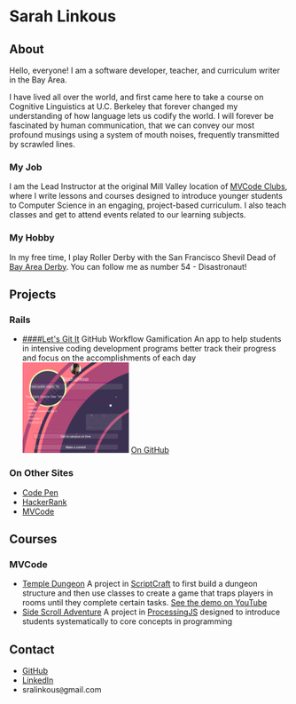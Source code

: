 # Sarah Linkous

## About

Hello, everyone! I am a software developer, teacher, and curriculum writer in the Bay Area.

I have lived all over the world, and first came here to take a course on Cognitive Linguistics at U.C. Berkeley that forever changed my understanding of how language lets us codify the world. I will forever be fascinated by human communication, that we can convey our most profound musings using a system of mouth noises, frequently transmitted by scrawled lines.

### My Job

I am the Lead Instructor at the original Mill Valley location of [MVCode Clubs](https://www.mvcode.com), where I write lessons and courses designed to introduce younger students to Computer Science in an engaging, project-based curriculum. I also teach classes and get to attend events related to our learning subjects.

### My Hobby

In my free time, I play Roller Derby with the San Francisco Shevil Dead of [Bay Area Derby](http://www.bayareaderby.com). You can follow me as number 54 - Disastronaut!

## Projects

### Rails

- [####Let's Git It](http://lets-git-it.herokuapp.com)
GitHub Workflow Gamification
An app to help students in intensive coding development programs better track their progress and focus on the accomplishments of each day
  <img width= "40%" src="images/letsgitit.png">
[On GitHub](https://github.com/jonbent/lets-git-it)


### On Other Sites

- [Code Pen](https://codepen.io/slinkous/)
- [HackerRank](https://www.hackerrank.com/slinkous)
- [MVCode](https://slinkous.mvcode.site)

## Courses

### MVCode

- [Temple Dungeon](https://www.mvcode.com/courses/temple-dungeon)
  A project in [ScriptCraft](https://github.com/walterhiggins/ScriptCraft) to first build a dungeon structure and then use classes to create a game that traps players in rooms until they complete certain tasks.
  [See the demo on YouTube](https://youtu.be/5pFM687w8Eo)
- [Side Scroll Adventure](https://www.mvcode.com/courses/side-scroll-adventure)
  A project in [ProcessingJS](http://processingjs.org/) designed to introduce students systematically to core concepts in programming

## Contact

- [GitHub](https://www.github.com/slinkous)
- [LinkedIn](https://www.linkedin.com/in/slinkous)
- sralinkous```@```gmail.com
